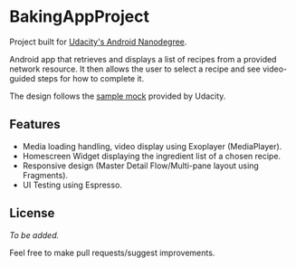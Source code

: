 # BakingAppProject

Project built for [Udacity's Android Nanodegree](https://www.udacity.com/course/android-developer-nanodegree-by-google--nd801).

Android app that retrieves and displays a list of recipes from a provided network resource. 
It then allows the user to select a recipe and see video-guided steps for how to complete it.

The design follows the [sample mock](https://go.udacity.com/android-baking-app-mocks-pdf) provided by Udacity.

## Features

* Media loading handling, video display using Exoplayer (MediaPlayer).
* Homescreen Widget displaying the ingredient list of a chosen recipe.
* Responsive design (Master Detail Flow/Multi-pane layout using Fragments).
* UI Testing using Espresso.

## License
_To be added._

Feel free to make pull requests/suggest improvements.
